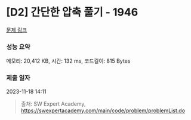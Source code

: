 # [D2] 간단한 압축 풀기 - 1946 

[문제 링크](https://swexpertacademy.com/main/code/problem/problemDetail.do?contestProbId=AV5PmkDKAOMDFAUq) 

### 성능 요약

메모리: 20,412 KB, 시간: 132 ms, 코드길이: 815 Bytes

### 제출 일자

2023-11-18 14:11



> 출처: SW Expert Academy, https://swexpertacademy.com/main/code/problem/problemList.do
